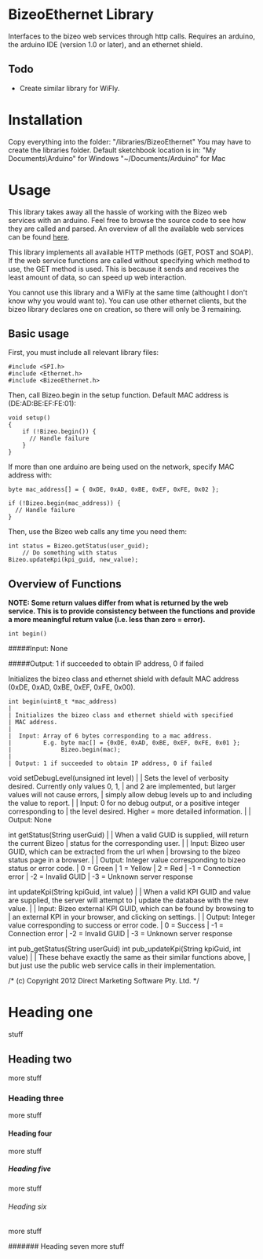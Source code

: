 # BizeoEthernet Library
Interfaces to the bizeo web services through http calls. Requires an arduino, the arduino IDE (version 1.0 or later), and an ethernet shield.

## Todo
* Create similar library for WiFly.

# Installation
Copy everything into the folder: "<Arduino-Sketchbook>/libraries/BizeoEthernet"
You may have to create the libraries folder. Default sketchbook location is in:
"My Documents\Arduino" for Windows
"~/Documents/Arduino" for Mac

# Usage
This library takes away all the hassle of working with the Bizeo web services with an arduino. Feel free to browse the source code to see how they are called and parsed. An overview of all the available web services can be found [here](http://bizeocloudws.cloudapp.net/PublicWS.asmx).

This library implements all available HTTP methods (GET, POST and SOAP). If the web service functions are called without specifying which method to use, the GET method is used. This is because it sends and receives the least amount of data, so can speed up web interaction.

You cannot use this library and a WiFly at the same time (althought I don't know why you would want to). You can use other ethernet clients, but the bizeo library declares one on creation, so there will only be 3 remaining.

## Basic usage
First, you must include all relevant library files:

    #include <SPI.h>
    #include <Ethernet.h>
    #include <BizeoEthernet.h>

Then, call Bizeo.begin in the setup function. Default MAC address is (DE:AD:BE:EF:FE:01):

    void setup()
    {
        if (!Bizeo.begin()) {
          // Handle failure
        }
    }

If more than one arduino are being used on the network, specify  MAC address with:

    byte mac_address[] = { 0xDE, 0xAD, 0xBE, 0xEF, 0xFE, 0x02 };
    
    if (!Bizeo.begin(mac_address)) {
      // Handle failure
    }

Then, use the Bizeo web calls any time you need them:

    int status = Bizeo.getStatus(user_guid);
        // Do something with status
    Bizeo.updateKpi(kpi_guid, new_value);

## Overview of Functions

**NOTE: Some return values differ from what is returned by the web service. This is to provide consistency between the functions and provide a more meaningful return value (i.e. less than zero = error).**

    int begin()
    
#####Input:
None

#####Output:
1 if succeeded to obtain IP address, 0 if failed

Initializes the bizeo class and ethernet shield with default MAC address (0xDE, 0xAD, 0xBE, 0xEF, 0xFE, 0x00).


    int begin(uint8_t *mac_address)
    |
    | Initializes the bizeo class and ethernet shield with specified
    | MAC address.
    |
    |  Input: Array of 6 bytes corresponding to a mac address.
    |         E.g. byte mac[] = {0xDE, 0xAD, 0xBE, 0xEF, 0xFE, 0x01 };
    |              Bizeo.begin(mac);
    |
    | Output: 1 if succeeded to obtain IP address, 0 if failed


void setDebugLevel(unsigned int level)
|
| Sets the level of verbosity desired. Currently only values 0, 1,
| and 2 are implemented, but larger values will not cause errors,
| simply allow debug levels up to and including the value to report.
|
|  Input: 0 for no debug output, or a positive integer corresponding to
|         the level desired. Higher = more detailed information.
|
| Output: None


int getStatus(String userGuid)
|
| When a valid GUID is supplied, will return the current Bizeo
| status for the corresponding user.
|
|  Input: Bizeo user GUID, which can be extracted from the url when
|         browsing to the bizeo status page in a browser.
|
| Output: Integer value corresponding to bizeo status or error code.
|         0 = Green
|         1 = Yellow
|         2 = Red
|        -1 = Connection error
|        -2 = Invalid GUID
|        -3 = Unknown server response


int updateKpi(String kpiGuid, int value)
|
| When a valid KPI GUID and value are supplied, the server will attempt to
| update the database with the new value.
|
|  Input: Bizeo external KPI GUID, which can be found by browsing to
|         an external KPI in your browser, and clicking on settings.
|
| Output: Integer value corresponding to success or error code.
|         0 = Success
|        -1 = Connection error
|        -2 = Invalid GUID
|        -3 = Unknown server response


int pub_getStatus(String userGuid)
int pub_updateKpi(String kpiGuid, int value)
|
| These behave exactly the same as their similar functions above,
| but just use the public web service calls in their implementation.


/* (c) Copyright 2012 Direct Marketing Software Pty. Ltd. */


# Heading one
stuff

## Heading two
more stuff

### Heading three
more stuff

#### Heading four
more stuff

##### Heading five
more stuff

###### Heading six
more stuff

####### Heading seven
more stuff

